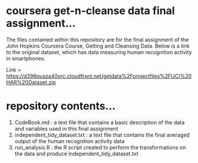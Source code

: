 # coursera get-n-cleanse data final assignment...

The files contained within this repository are for the final assignment of the John Hopkins Coursera Course, Getting and Cleansing Data. Below is a link to the original dataset, which has data measuring human recognition activity in smartphones.

Link = https://d396qusza40orc.cloudfront.net/getdata%2Fprojectfiles%2FUCI%20HAR%20Dataset.zip

# repository contents...

  1.  CodeBook.md : a text file that contains a basic description of the data and variables used in this final assignment
  2.  independent_tidy_dataset.txt : a text file that contains the final averaged output of the human recognition activity data
  3.  run_analysis.R : the R script created to perform the transformations on the data and produce independent_tidy_dataset.txt
  
